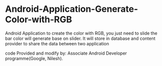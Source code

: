 # Android-Application-Generate-Color-with-RGB
Android Application to create the color with RGB, you just need to slide the bar color will generate base on slider. It will store in database and content provider to share the data between two application

code Provided and modify by: Associate Android Developer programme(Google, Nilesh).
